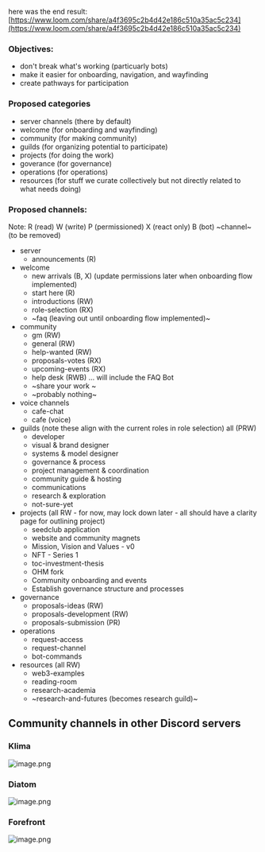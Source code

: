 here was the end result: [https://www.loom.com/share/a4f3695c2b4d42e186c510a35ac5c234](https://www.loom.com/share/a4f3695c2b4d42e186c510a35ac5c234) 
### Objectives:
- don't break what's working (particuarly bots)
- make it easier for onboarding, navigation, and wayfinding
- create pathways for participation


### Proposed categories
- server channels (there by default)
- welcome (for onboarding and wayfinding)
- community (for making community)
- guilds (for organizing potential to participate)
- projects (for doing the work)
- goverance (for governance)
- operations (for operations)
- resources (for stuff we curate collectively but not directly related to what needs doing)

### Proposed channels:
Note: R (read) W (write) P (permissioned) X (react only) B (bot) ~channel~ (to be removed)
- server
	- announcements (R)
- welcome
	- new arrivals (B, X) (update permissions later when onboarding flow implemented)
	- start here (R)
	- introductions (RW)
	- role-selection (RX)
	- ~faq (leaving out until onboarding flow implemented)~
- community
	- gm (RW)
	- general (RW)
	- help-wanted (RW)
	- proposals-votes (RX)
	- upcoming-events (RX)
	- help desk (RWB) ... will include the FAQ Bot
	- ~share your work ~
	- ~probably nothing~
- voice channels
	- cafe-chat
	- cafe (voice)
- guilds (note these align with the current roles in role selection) all (PRW)
	- developer
	- visual & brand designer 
	- systems & model designer
	- governance & process
	- project management & coordination
	- community guide & hosting
	- communications
	- research & exploration
	- not-sure-yet
- projects (all RW - for now, may lock down later - all should have a clarity page for outlining project)
	- seedclub application
	- website and community magnets
	- Mission, Vision and Values - v0
	- NFT - Series 1
	- toc-investment-thesis
	- OHM fork
	- Community onboarding and events
	- Establish governance structure and processes
- governance 
	- proposals-ideas (RW)
	- proposals-development (RW)
	- proposals-submission (PR)
- operations
	- request-access
	- request-channel
	- bot-commands
- resources (all RW)
	- web3-examples
	- reading-room
	- research-academia
	- ~research-and-futures (becomes research guild)~




## Community channels in other Discord servers
### Klima

![image.png](../../../Resources/677e7d23-cd6d-49e8-bd99-0a6aa5941c15.png)
### Diatom

![image.png](attachments/ee357682-5c28-4013-b0d2-48dd4ed1c94f.png)
### Forefront

![image.png](attachments/3a790d51-fea2-46d9-9054-a2270d15e98a.png)